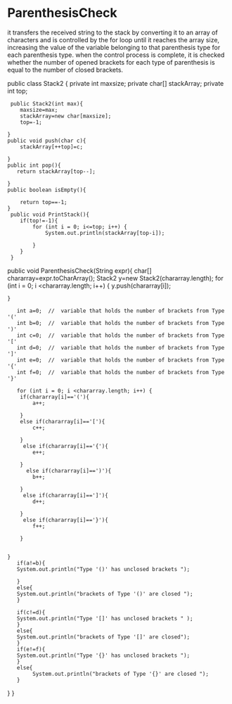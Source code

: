 # ParenthesisCheck
it transfers the received string to the stack by converting it to an array of characters and is controlled by the for loop until it reaches the array size, increasing the value of the variable belonging to that parenthesis type for each parenthesis type. when the control process is complete, it is checked whether the number of opened brackets for each type of parenthesis is equal to the number of closed brackets.
















public class Stack2 {
       private int maxsize;
    private char[] stackArray;
    private int top;
    
     public Stack2(int max){
        maxsize=max;
        stackArray=new char[maxsize];
        top=-1;
        
    }
    public void push(char c){
        stackArray[++top]=c;
        
    }
    public int pop(){
       return stackArray[top--];
     
    }
    public boolean isEmpty(){
        
        return top==-1;
    }
     public void PrintStack(){
        if(top!=-1){
            for (int i = 0; i<=top; i++) {
                System.out.println(stackArray[top-i]);
                
            }
        }
     }
     
public void ParenthesisCheck(String expr){
    char[] chararray=expr.toCharArray();
   Stack2 y=new Stack2(chararray.length);
       for (int i = 0; i <chararray.length; i++) {
           y.push(chararray[i]);
   
        
    }
      
       int a=0;  //  variable that holds the number of brackets from Type '('
       int b=0;  //  variable that holds the number of brackets from Type ')'
       int c=0;  //  variable that holds the number of brackets from Type '['
       int d=0;  //  variable that holds the number of brackets from Type ']'
       int e=0;  //  variable that holds the number of brackets from Type '{'
       int f=0;  //  variable that holds the number of brackets from Type '}'
              
       for (int i = 0; i <chararray.length; i++) {
        if(chararray[i]=='('){
            a++;
            
        }
        else if(chararray[i]=='['){
            c++;
            
        }
         else if(chararray[i]=='{'){
            e++;
            
        }
          else if(chararray[i]==')'){
            b++;
            
        }
         else if(chararray[i]==']'){
            d++;
            
        }
         else if(chararray[i]=='}'){
            f++;
            
        }
        
        
    }
       if(a!=b){
       System.out.println("Type '()' has unclosed brackets ");
           
       }
       else{
       System.out.println("brackets of Type '()' are closed ");
       }
       
       if(c!=d){
       System.out.println("Type '[]' has unclosed brackets " );
       }
       else{
       System.out.println("brackets of Type '[]' are closed");
       }
       if(e!=f){
       System.out.println("Type '{}' has unclosed brackets ");
       }
       else{
            System.out.println("brackets of Type '{}' are closed ");
       }

}
}

